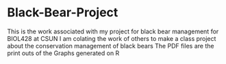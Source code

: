 # Black-Bear-Project
This is the work associated with my project for black bear management for BIOL428 at CSUN
I am colating the work of others to make a class project about the conservation management of black bears
The PDF files are the print outs of the Graphs generated on R
